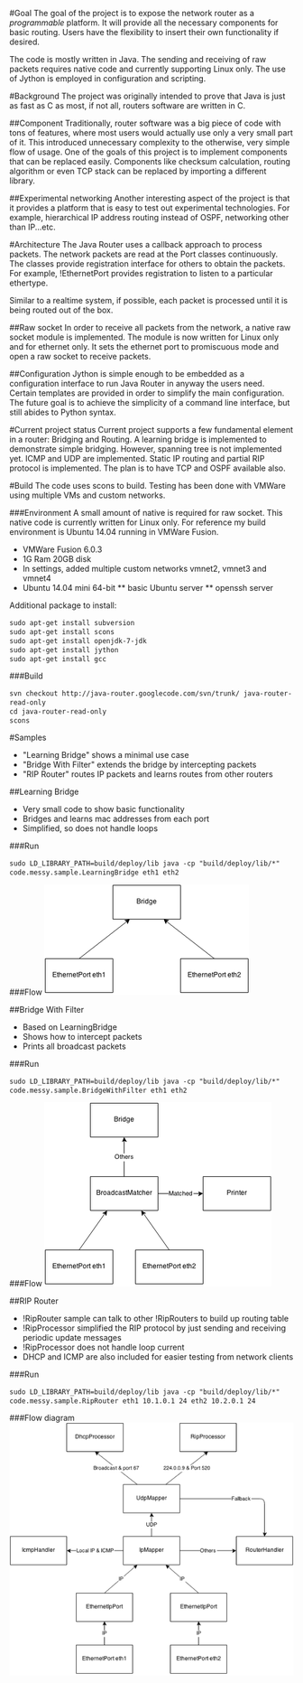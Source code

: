 #Goal
The goal of the project is to expose the network router as a *programmable* platform. It will provide all the necessary components for basic routing. Users have the flexibility to insert their own functionality if desired.

The code is mostly written in Java. The sending and receiving of raw packets requires native code and currently supporting Linux only. The use of Jython is employed in configuration and scripting.


#Background
The project was originally intended to prove that Java is just as fast as C as most, if not all, routers software are written in C.

##Component
Traditionally, router software was a big piece of code with tons of features, where most users would actually use only a very small part of it. This introduced unnecessary complexity to the otherwise, very simple flow of usage. One of the goals of this project is to implement components that can be replaced easily. Components like checksum calculation, routing algorithm or even TCP stack can be replaced by importing a different library.

##Experimental networking
Another interesting aspect of the project is that it provides a platform that is easy to test out experimental technologies. For example, hierarchical IP address routing instead of OSPF, networking other than IP...etc.


#Architecture
The Java Router uses a callback approach to process packets. The network packets are read at the Port classes continuously. The classes provide registration interface for others to obtain the packets. For example, !EthernetPort provides registration to listen to a particular ethertype.

Similar to a realtime system, if possible, each packet is processed until it is being routed out of the box.

##Raw socket
In order to receive all packets from the network, a native raw socket module is implemented. The module is now written for Linux only and for ethernet only. It sets the ethernet port to promiscuous mode and open a raw socket to receive packets.

##Configuration
Jython is simple enough to be embedded as a configuration interface to run Java Router in anyway the users need. Certain templates are provided in order to simplify the main configuration. The future goal is to achieve the simplicity of a command line interface, but still abides to Python syntax.

#Current project status
Current project supports a few fundamental element in a router: Bridging and Routing. A learning bridge is implemented to demonstrate simple bridging. However, spanning tree is not implemented yet. ICMP and UDP are implemented. Static IP routing and partial RIP protocol is implemented.
The plan is to have TCP and OSPF available also.

#Build
The code uses scons to build. Testing has been done with VMWare using multiple VMs and custom networks.

###Environment
A small amount of native is required for raw socket. This native code is currently written for Linux only.
For reference my build environment is Ubuntu 14.04 running in VMWare Fusion.
  * VMWare Fusion 6.0.3
  * 1G Ram 20GB disk
  * In settings, added multiple custom networks vmnet2, vmnet3 and vmnet4
  * Ubuntu 14.04 mini 64-bit
  ** basic Ubuntu server
  ** openssh server

Additional package to install:

    sudo apt-get install subversion
    sudo apt-get install scons
    sudo apt-get install openjdk-7-jdk 
    sudo apt-get install jython
    sudo apt-get install gcc

###Build

    svn checkout http://java-router.googlecode.com/svn/trunk/ java-router-read-only
    cd java-router-read-only
    scons


#Samples
 * "Learning Bridge" shows a minimal use case
 * "Bridge With Filter" extends the bridge by intercepting packets
 * "RIP Router" routes IP packets and learns routes from other routers

##Learning Bridge
 * Very small code to show basic functionality
 * Bridges and learns mac addresses from each port
 * Simplified, so does not handle loops

###Run

    sudo LD_LIBRARY_PATH=build/deploy/lib java -cp "build/deploy/lib/*" code.messy.sample.LearningBridge eth1 eth2

###Flow
![](https://github.com/alei121/java-router/blob/master/images/LearningBridge.png)


##Bridge With Filter
 * Based on LearningBridge
 * Shows how to intercept packets
 * Prints all broadcast packets

###Run

    sudo LD_LIBRARY_PATH=build/deploy/lib java -cp "build/deploy/lib/*" code.messy.sample.BridgeWithFilter eth1 eth2

###Flow
![](https://github.com/alei121/java-router/blob/master/images/BridgeWithFilter.png)


##RIP Router
 * !RipRouter sample can talk to other !RipRouters to build up routing table
 * !RipProcessor simplified the RIP protocol by just sending and receiving periodic update messages
 * !RipProcessor does not handle loop current
 * DHCP and ICMP are also included for easier testing from network clients

###Run

    sudo LD_LIBRARY_PATH=build/deploy/lib java -cp "build/deploy/lib/*" code.messy.sample.RipRouter eth1 10.1.0.1 24 eth2 10.2.0.1 24

###Flow diagram
![](https://github.com/alei121/java-router/blob/master/images/RipRouter.png)
